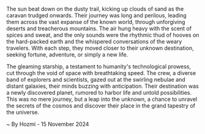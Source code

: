 
The sun beat down on the dusty trail, kicking up clouds of sand as the caravan trudged onwards. Their journey was long and perilous, leading them across the vast expanse of the known world, through unforgiving deserts and treacherous mountains. The air hung heavy with the scent of spices and sweat, and the only sounds were the rhythmic thud of hooves on the hard-packed earth and the whispered conversations of the weary travelers. With each step, they moved closer to their unknown destination, seeking fortune, adventure, or simply a new life.

The gleaming starship, a testament to humanity's technological prowess, cut through the void of space with breathtaking speed. The crew, a diverse band of explorers and scientists, gazed out at the swirling nebulae and distant galaxies, their minds buzzing with anticipation. Their destination was a newly discovered planet, rumored to harbor life and untold possibilities. This was no mere journey, but a leap into the unknown, a chance to unravel the secrets of the cosmos and discover their place in the grand tapestry of the universe. 

~ By Hozmi - 15 November 2024
